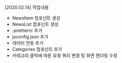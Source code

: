 [2020.02.14] 작업내용
- NewsItem 컴포넌트 생성
- NewsList 컴포넌트 생성
- .prettierrc 추가
- jsconfig.json 추가
- 데이터 연동 추가
- Categories 컴포넌트 추가
- 카테고리 클릭에 따른 요청 쿼리 변경 및 화면 렌더링 수정
